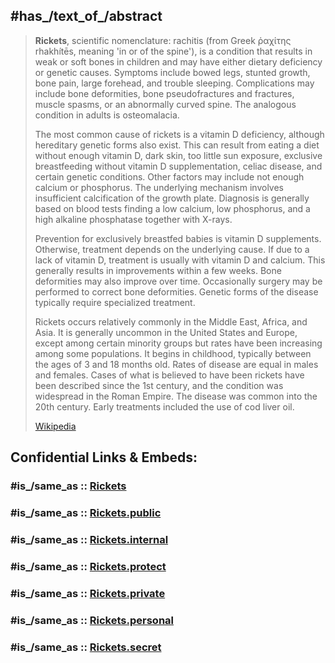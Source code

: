 ﻿---
aliases:
- rachitis
---

## #has_/text_of_/abstract 

> **Rickets**, scientific nomenclature: rachitis (from Greek ῥαχίτης rhakhítēs, meaning 'in or of the spine'), 
> is a condition that results in weak or soft bones in children 
> and may have either dietary deficiency or genetic causes. 
> Symptoms include bowed legs, stunted growth, bone pain, large forehead, and trouble sleeping. 
> Complications may include bone deformities, bone pseudofractures and fractures, muscle spasms, 
> or an abnormally curved spine. The analogous condition in adults is osteomalacia.
>
> The most common cause of rickets is a vitamin D deficiency, 
> although hereditary genetic forms also exist. 
> This can result from eating a diet without enough vitamin D, dark skin, too little sun exposure, 
> exclusive breastfeeding without vitamin D supplementation, celiac disease, 
> and certain genetic conditions. 
> Other factors may include not enough calcium or phosphorus. 
> The underlying mechanism involves insufficient calcification of the growth plate. 
> Diagnosis is generally based on blood tests finding a low calcium, low phosphorus, 
> and a high alkaline phosphatase together with X-rays.
>
> Prevention for exclusively breastfed babies is vitamin D supplements. Otherwise, treatment depends on the underlying cause. If due to a lack of vitamin D, treatment is usually with vitamin D and calcium. This generally results in improvements within a few weeks. Bone deformities may also improve over time. Occasionally surgery may be performed to correct bone deformities. Genetic forms of the disease typically require specialized treatment.
>
> Rickets occurs relatively commonly in the Middle East, Africa, and Asia. It is generally uncommon in the United States and Europe, except among certain minority groups but rates have been increasing among some populations. It begins in childhood, typically between the ages of 3 and 18 months old. Rates of disease are equal in males and females. Cases of what is believed to have been rickets have been described since the 1st century, and the condition was widespread in the Roman Empire. The disease was common into the 20th century. Early treatments included the use of cod liver oil.
>
> [Wikipedia](https://en.wikipedia.org/wiki/Rickets)


## Confidential Links & Embeds: 

### #is_/same_as :: [Rickets](/_Standards/bio/Metabolism/Nutrition/Vitamin/Rickets.md) 

### #is_/same_as :: [Rickets.public](/_public/bio/Metabolism/Nutrition/Vitamin/Rickets.public.md) 

### #is_/same_as :: [Rickets.internal](/_internal/bio/Metabolism/Nutrition/Vitamin/Rickets.internal.md) 

### #is_/same_as :: [Rickets.protect](/_protect/bio/Metabolism/Nutrition/Vitamin/Rickets.protect.md) 

### #is_/same_as :: [Rickets.private](/_private/bio/Metabolism/Nutrition/Vitamin/Rickets.private.md) 

### #is_/same_as :: [Rickets.personal](/_personal/bio/Metabolism/Nutrition/Vitamin/Rickets.personal.md) 

### #is_/same_as :: [Rickets.secret](/_secret/bio/Metabolism/Nutrition/Vitamin/Rickets.secret.md)

